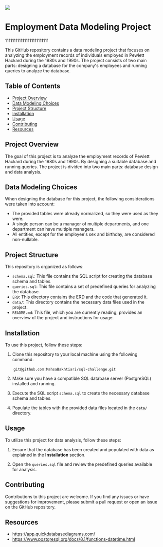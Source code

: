 ![](https://prd-rteditorial.s3.us-west-2.amazonaws.com/wp-content/uploads/2018/11/06114226/the-office-dwight.jpg)
# Employment Data Modeling Project
1111111111111111111111111

This GitHub repository contains a data modeling project that focuses on analyzing the employment records of individuals employed in Pewlett Hackard during the 1980s and 1990s. The project consists of two main parts: designing a database for the company's employees and running queries to analyze the database.

## Table of Contents
- [Project Overview](#project-overview)
- [Data Modeling Choices](#data-modeling-choices)
- [Project Structure](#project-structure)
- [Installation](#installation)
- [Usage](#usage)
- [Contributing](#contributing)
- [Resources](#resources)

## Project Overview

The goal of this project is to analyze the employment records of Pewlett Hackard during the 1980s and 1990s. By designing a suitable database and running queries. The project is divided into two main parts: database design and data analysis.

## Data Modeling Choices

When designing the database for this project, the following considerations were taken into account:

- The provided tables were already normalized, so they were used as they were.
- A single person can be a manager of multiple departments, and one department can have multiple managers.
- All entities, except for the employee's sex and birthday, are considered non-nullable.

## Project Structure

This repository is organized as follows:

- `schema.sql`: This file contains the SQL script for creating the database schema and tables.
- `queries.sql`: This file contains a set of predefined queries for analyzing the database.
- `ERD`: This directory contains the ERD and the code that generated it.
- `data/`: This directory contains the necessary data files used in the project.
- `README.md`: This file, which you are currently reading, provides an overview of the project and instructions for usage.

## Installation

To use this project, follow these steps:

1. Clone this repository to your local machine using the following command:

&nbsp;&nbsp;&nbsp;&nbsp;&nbsp;&nbsp;&nbsp;`git@github.com:MahsaBakhtiari/sql-challenge.git`

2. Make sure you have a compatible SQL database server (PostgreSQL) installed and running.

3. Execute the SQL script `schema.sql` to create the necessary database schema and tables.

4. Populate the tables with the provided data files located in the `data/` directory.

## Usage

To utilize this project for data analysis, follow these steps:

1. Ensure that the database has been created and populated with data as explained in the **Installation** section.

2. Open the `queries.sql` file and review the predefined queries available for analysis.

## Contributing

Contributions to this project are welcome. If you find any issues or have suggestions for improvement, please submit a pull  request or open an issue on the GitHub repository.

## Resources

- https://app.quickdatabasediagrams.com/
- https://www.postgresql.org/docs/8.1/functions-datetime.html

